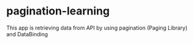 # pagination-learning
This app is retrieving data from API by using pagination (Paging Library) and DataBinding
